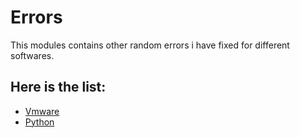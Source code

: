 # Errors

This modules contains other random errors i have fixed for different softwares.

## Here is the list:

* [Vmware](./vmware.md)
* [Python](./python.md)
